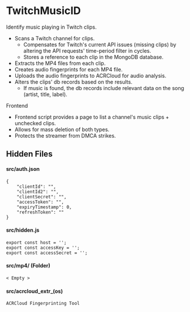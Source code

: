 # TwitchMusicID

Identify music playing in Twitch clips.

- Scans a Twitch channel for clips.
  - Compensates for Twitch's current API issues (missing clips) by altering the API requests' time-period filter in cycles.
  - Stores a reference to each clip in the MongoDB database.
- Extracts the MP4 files from each clip.
- Creates audio fingerprints for each MP4 file.
- Uploads the audio fingerprints to ACRCloud for audio analysis.
- Alters the clips' db records based on the results.
  - If music is found, the db records include relevant data on the song (artist, title, label).

Frontend

- Frontend script provides a page to list a channel's music clips + unchecked clips.
- Allows for mass deletion of both types.
- Protects the streamer from DMCA strikes.

## Hidden Files
#### src/auth.json
```
{
    "clientId": "",
    "clientId2": "",
    "clientSecret": "",
    "accessToken": "",
    "expiryTimestamp": 0,
    "refreshToken": ""
}
```

#### src/hidden.js
```
export const host = '';
export const accessKey = '';
export const accessSecret = '';
```

#### src/mp4/ (Folder)
```
< Empty >
```

#### src/acrcloud_extr_(os)
```
ACRCloud Fingerprinting Tool
```
